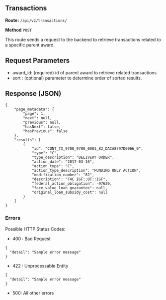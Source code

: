 ## Transactions
**Route:** `/api/v2/transactions/`

**Method** `POST`

This route sends a request to the backend to retrieve transactions related to a specific parent 
award.

## Request Parameters

- award_id: (required) id of parent award to retrieve related transactions
- sort : (optional) parameter to determine order of sorted results.

## Response (JSON)

```
{
    "page_metadata": {
        "page": 1,
        "next": null,
        "previous": null,
        "hasNext": false,
        "hasPrevious": false
    },
    "results": [
        {
            "id": "CONT_TX_9700_9700_0001_82_DACA8797D0066_0",
            "type": "C",
            "type_description": "DELIVERY ORDER",
            "action_date": "2017-03-16",
            "action_type": "C",
            "action_type_description": "FUNDING ONLY ACTION",
            "modification_number": "82",
            "description": "T4C IGF:;OT::IGF",
            "federal_action_obligation": -97620,
            "face_value_loan_guarantee": null,
            "original_loan_subsidy_cost": null
        }
    ]
}
```


### Errors
Possible HTTP Status Codes:

* 400 : Bad Request

```
{
  "detail": "Sample error message"
}
```

* 422 : Unprocessable Entity

```
{
  "detail": "Sample error message"
}
```

* 500: All other errors